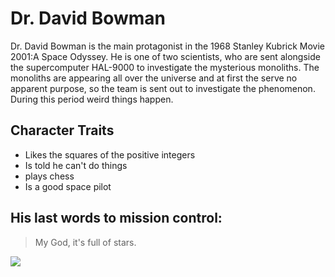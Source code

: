 # Dr. David Bowman
Dr. David Bowman is the main protagonist in the 1968 Stanley Kubrick Movie 2001:A Space Odyssey. He is one of two scientists, who are sent  alongside the supercomputer HAL-9000 to investigate the mysterious monoliths. The monoliths are appearing all over the universe and at first the serve no apparent purpose, so the team is sent out to investigate the phenomenon. During this period weird things happen.

## Character Traits
* Likes the squares of the positive integers
* Is told he can't do things
* plays chess
* Is a good space pilot 
## His last words to mission control:
> My God, it's full of stars.
<img src=https://upload.wikimedia.org/wikipedia/commons/7/73/HAL9000_Case.svg/>